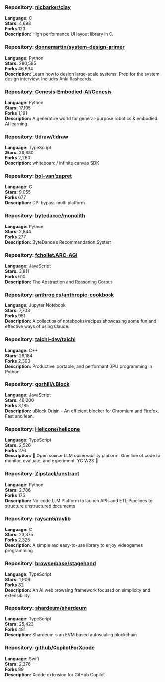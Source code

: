 ### **Repository:** [nicbarker/clay](https://github.com/nicbarker/clay)  

**Language:** C  
**Stars:** 4,698  
**Forks** 123  
**Description:** High performance UI layout library in C.  

### **Repository:** [donnemartin/system-design-primer](https://github.com/donnemartin/system-design-primer)  

**Language:** Python  
**Stars:** 280,595  
**Forks** 46,994  
**Description:** Learn how to design large-scale systems. Prep for the system design interview. Includes Anki flashcards.  

### **Repository:** [Genesis-Embodied-AI/Genesis](https://github.com/Genesis-Embodied-AI/Genesis)  

**Language:** Python  
**Stars:** 17,105  
**Forks** 1,191  
**Description:** A generative world for general-purpose robotics & embodied AI learning.  

### **Repository:** [tldraw/tldraw](https://github.com/tldraw/tldraw)  

**Language:** TypeScript  
**Stars:** 36,880  
**Forks** 2,260  
**Description:** whiteboard / infinite canvas SDK  

### **Repository:** [bol-van/zapret](https://github.com/bol-van/zapret)  

**Language:** C  
**Stars:** 9,055  
**Forks** 677  
**Description:** DPI bypass multi platform  

### **Repository:** [bytedance/monolith](https://github.com/bytedance/monolith)  

**Language:** Python  
**Stars:** 2,844  
**Forks** 277  
**Description:** ByteDance's Recommendation System  

### **Repository:** [fchollet/ARC-AGI](https://github.com/fchollet/ARC-AGI)  

**Language:** JavaScript  
**Stars:** 3,811  
**Forks** 610  
**Description:** The Abstraction and Reasoning Corpus  

### **Repository:** [anthropics/anthropic-cookbook](https://github.com/anthropics/anthropic-cookbook)  

**Language:** Jupyter Notebook  
**Stars:** 7,703  
**Forks** 951  
**Description:** A collection of notebooks/recipes showcasing some fun and effective ways of using Claude.  

### **Repository:** [taichi-dev/taichi](https://github.com/taichi-dev/taichi)  

**Language:** C++  
**Stars:** 26,184  
**Forks** 2,303  
**Description:** Productive, portable, and performant GPU programming in Python.  

### **Repository:** [gorhill/uBlock](https://github.com/gorhill/uBlock)  

**Language:** JavaScript  
**Stars:** 48,200  
**Forks** 3,185  
**Description:** uBlock Origin - An efficient blocker for Chromium and Firefox. Fast and lean.  

### **Repository:** [Helicone/helicone](https://github.com/Helicone/helicone)  

**Language:** TypeScript  
**Stars:** 2,526  
**Forks** 276  
**Description:** 🧊 Open source LLM observability platform. One line of code to monitor, evaluate, and experiment. YC W23 🍓  

### **Repository:** [Zipstack/unstract](https://github.com/Zipstack/unstract)  

**Language:** Python  
**Stars:** 2,786  
**Forks** 175  
**Description:** No-code LLM Platform to launch APIs and ETL Pipelines to structure unstructured documents  

### **Repository:** [raysan5/raylib](https://github.com/raysan5/raylib)  

**Language:** C  
**Stars:** 23,375  
**Forks** 2,325  
**Description:** A simple and easy-to-use library to enjoy videogames programming  

### **Repository:** [browserbase/stagehand](https://github.com/browserbase/stagehand)  

**Language:** TypeScript  
**Stars:** 1,906  
**Forks** 82  
**Description:** An AI web browsing framework focused on simplicity and extensibility.  

### **Repository:** [shardeum/shardeum](https://github.com/shardeum/shardeum)  

**Language:** TypeScript  
**Stars:** 25,423  
**Forks** 481  
**Description:** Shardeum is an EVM based autoscaling blockchain  

### **Repository:** [github/CopilotForXcode](https://github.com/github/CopilotForXcode)  

**Language:** Swift  
**Stars:** 2,376  
**Forks** 89  
**Description:** Xcode extension for GitHub Copilot  

